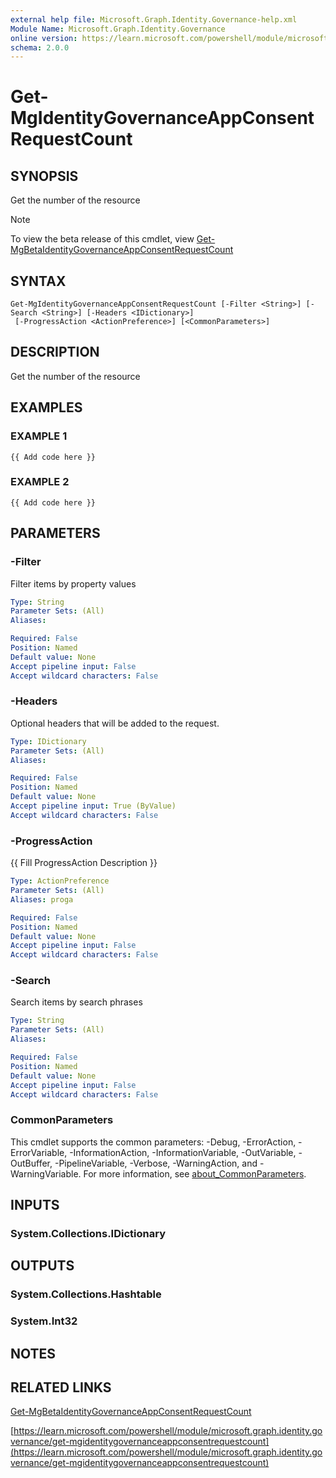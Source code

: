 ```yaml
---
external help file: Microsoft.Graph.Identity.Governance-help.xml
Module Name: Microsoft.Graph.Identity.Governance
online version: https://learn.microsoft.com/powershell/module/microsoft.graph.identity.governance/get-mgidentitygovernanceappconsentrequestcount
schema: 2.0.0
---
```


# Get-MgIdentityGovernanceAppConsentRequestCount

## SYNOPSIS
Get the number of the resource

> [!NOTE]
> To view the beta release of this cmdlet, view [Get-MgBetaIdentityGovernanceAppConsentRequestCount](/powershell/module/Microsoft.Graph.Beta.Identity.Governance/Get-MgBetaIdentityGovernanceAppConsentRequestCount?view=graph-powershell-beta)

## SYNTAX

```
Get-MgIdentityGovernanceAppConsentRequestCount [-Filter <String>] [-Search <String>] [-Headers <IDictionary>]
 [-ProgressAction <ActionPreference>] [<CommonParameters>]
```

## DESCRIPTION
Get the number of the resource

## EXAMPLES

### EXAMPLE 1
```
{{ Add code here }}
```

### EXAMPLE 2
```
{{ Add code here }}
```

## PARAMETERS

### -Filter
Filter items by property values

```yaml
Type: String
Parameter Sets: (All)
Aliases:

Required: False
Position: Named
Default value: None
Accept pipeline input: False
Accept wildcard characters: False
```

### -Headers
Optional headers that will be added to the request.

```yaml
Type: IDictionary
Parameter Sets: (All)
Aliases:

Required: False
Position: Named
Default value: None
Accept pipeline input: True (ByValue)
Accept wildcard characters: False
```

### -ProgressAction
{{ Fill ProgressAction Description }}

```yaml
Type: ActionPreference
Parameter Sets: (All)
Aliases: proga

Required: False
Position: Named
Default value: None
Accept pipeline input: False
Accept wildcard characters: False
```

### -Search
Search items by search phrases

```yaml
Type: String
Parameter Sets: (All)
Aliases:

Required: False
Position: Named
Default value: None
Accept pipeline input: False
Accept wildcard characters: False
```

### CommonParameters
This cmdlet supports the common parameters: -Debug, -ErrorAction, -ErrorVariable, -InformationAction, -InformationVariable, -OutVariable, -OutBuffer, -PipelineVariable, -Verbose, -WarningAction, and -WarningVariable. For more information, see [about_CommonParameters](http://go.microsoft.com/fwlink/?LinkID=113216).

## INPUTS

### System.Collections.IDictionary
## OUTPUTS

### System.Collections.Hashtable
### System.Int32
## NOTES

## RELATED LINKS
[Get-MgBetaIdentityGovernanceAppConsentRequestCount](/powershell/module/Microsoft.Graph.Beta.Identity.Governance/Get-MgBetaIdentityGovernanceAppConsentRequestCount?view=graph-powershell-beta)

[https://learn.microsoft.com/powershell/module/microsoft.graph.identity.governance/get-mgidentitygovernanceappconsentrequestcount](https://learn.microsoft.com/powershell/module/microsoft.graph.identity.governance/get-mgidentitygovernanceappconsentrequestcount)




